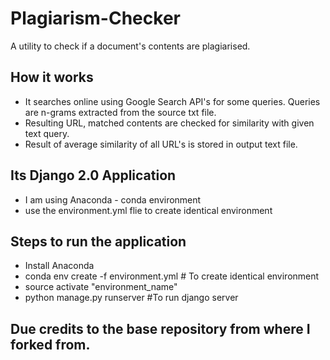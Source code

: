 # Plagiarism-Checker

A utility to check if a document's contents are plagiarised.

## How it works

*   It searches online using Google Search API's for some queries. Queries are n-grams extracted from the source txt file.
*   Resulting URL, matched contents are checked for similarity with given text query.
*   Result of average similarity of all URL's is stored in output text file.

## Its Django 2.0 Application

* I am using Anaconda - conda environment
* use the environment.yml flie to create identical environment

 ## Steps to run the application

 * Install Anaconda
 * conda env create -f environment.yml # To create identical environment
 * source activate "environment_name"
 * python manage.py runserver #To run django server

 ## Due credits to the base repository from where I forked from.